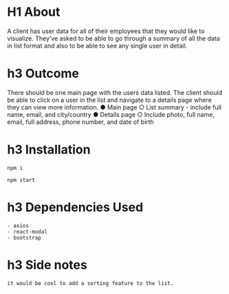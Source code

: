 # H1 About

A client has user data for all of their employees that they would like to visualize. They’ve asked
to be able to go through a summary of all the data in list format and also to be able to see any
single user in detail.

# h3 Outcome

There should be one main page with the users data listed. The client should be able to click on a user in the list and navigate to a details page where they can view more information.
● Main page
○ List summary - include full name, email, and city/country
● Details page
○ Include photo, full name, email, full address, phone number, and date of birth

# h3 Installation

`npm i`

`npm start`

# h3 Dependencies Used

    - axios
    - react-modal
    - bootstrap

# h3 Side notes

    it would be cool to add a sorting feature to the list.
